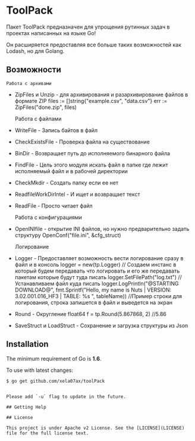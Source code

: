 ToolPack 
===

Пакет ToolPack предназначен для упрощения рутинных задач в проектах написанных на языке Go! 

Он расширяется предоставляя все больше таких возможностей как Lodash, но для Golang.

## Возможности

	Работа с архивами
- ZipFiles и Unzip - для архивирования и разархивирование файлов в формате ZIP 
    files := []string{"example.csv", "data.csv"}
    err := ZipFiles("done.zip", files)
	
	Работа с файлами
- WriteFile - Запись байтов в файл
- CheckExistsFile - Проверка файла на существование
- BinDir - Возвращает путь до исполняемого бинарного файла
- FindFile - Цель этого модуля искать файл в папке где лежит исполняемый файл и в рабочей директории
- CheckMkdir - Создать папку если ее нет
- ReadfileWorkDirIntel - И ищет и возвращает текст
- ReadFile - Просто читает файл

	Работа с конфигурациями
- OpenINIfile - открытие INI файлов, но нужно предварительно задать структуру
    OpenConf("file.ini", &cfg_struct)
	
	Логирование
- Logger - Предоставляет возможность вести логирование сразу в файл и в консоль
	logger = new(tp.Logger) // Создаем инстанс в который будем передавать что логировать и его же передавать пакетам которые будут туда писать
	logger.SetFilePath("log.txt") // Устанавливаем файл куда писать
	logger.LogPrintln("@STARTING DOWNLOAD@", fmt.Sprintf("Hello, my name is Nuts  |  VERSION: 3.02.001.016_HF3  |  TABLE: %s ", tableName)) //Пример строки для логирования, строка запишется в файл и выведется на экран
- Round - Округление float64
    f = tp.Round(5.867868, 2) //5.86
- SaveStruct и LoadStruct - Сохранение и загрузка структуры из Json

## Installation

The minimum requirement of Go is **1.6**.

To use with latest changes:

```sh
$ go get github.com/xela07ax/toolPack
```
```

Please add `-u` flag to update in the future.

## Getting Help

## License

This project is under Apache v2 License. See the [LICENSE](LICENSE) file for the full license text.
